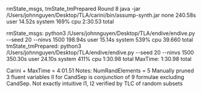 rmState_msgs, tmState_tmPrepared
Round 8
java -jar /Users/johnnguyen/Desktop/TLA/carini/bin/assump-synth.jar     none  240.58s user 14.52s system 169% cpu 2:30.53 total

rmState_msgs: python3 /Users/johnnguyen/Desktop/TLA/endive/endive.py --seed 20 --ninvs 1500  198.94s user 15.14s system 539% cpu 39.660 total
tmState_tmPrepared: python3 /Users/johnnguyen/Desktop/TLA/endive/endive.py --seed 20 --ninvs 1500  350.30s user 24.10s system 411% cpu 1:30.98 total
MaxTime: 1:30.98 total

Carini + MaxTime = 4:01.51
Notes:
NumRandElements = 5
Manually pruned 3 fluent variables
II for CandSep is conjunction of 9 formulae excluding CandSep. Not exactly intuitive
I1, I2 verified by TLC of random subsets
